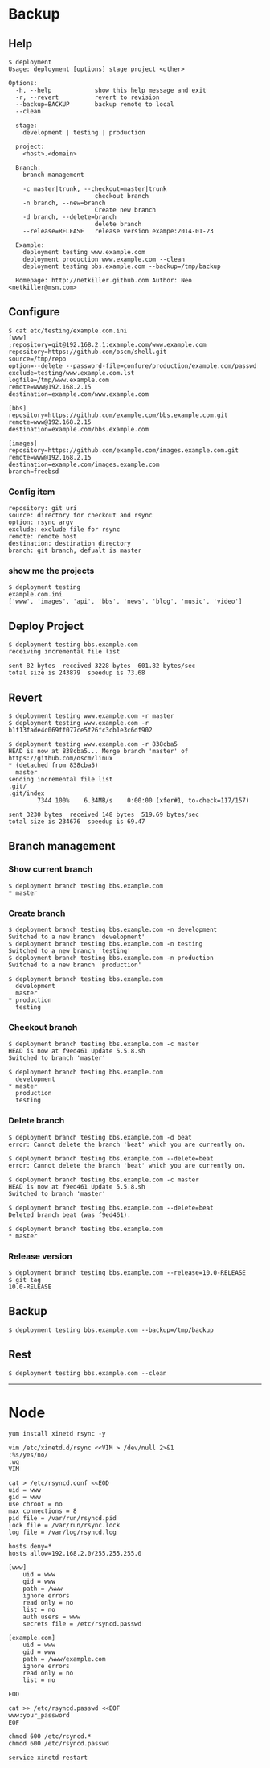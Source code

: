 Backup
======

Help
----
	$ deployment 
	Usage: deployment [options] stage project <other>

	Options:
	  -h, --help            show this help message and exit
	  -r, --revert          revert to revision
	  --backup=BACKUP       backup remote to local
	  --clean               

	  stage:
		development | testing | production

	  project:
		<host>.<domain>

	  Branch:
		branch management

		-c master|trunk, --checkout=master|trunk
							checkout branch
		-n branch, --new=branch
							Create new branch
		-d branch, --delete=branch
							delete branch
		--release=RELEASE   release version exampe:2014-01-23

	  Example: 
		deployment testing www.example.com
		deployment production www.example.com --clean
		deployment testing bbs.example.com --backup=/tmp/backup

	  Homepage: http://netkiller.github.com	Author: Neo <netkiller@msn.com>

Configure
---------
	$ cat etc/testing/example.com.ini 
	[www]
	;repository=git@192.168.2.1:example.com/www.example.com
	repository=https://github.com/oscm/shell.git
	source=/tmp/repo
	option=--delete --password-file=confure/production/example.com/passwd
	exclude=testing/www.example.com.lst
	logfile=/tmp/www.example.com
	remote=www@192.168.2.15
	destination=example.com/www.example.com

	[bbs]
	repository=https://github.com/example.com/bbs.example.com.git
	remote=www@192.168.2.15
	destination=example.com/bbs.example.com
	
	[images]
	repository=https://github.com/example.com/images.example.com.git
	remote=www@192.168.2.15
	destination=example.com/images.example.com
	branch=freebsd

### Config item 
	repository: git uri
	source: directory for checkout and rsync
	option: rsync argv
	exclude: exclude file for rsync
	remote: remote host
	destination: destination directory
	branch: git branch, defualt is master
	
### show me the projects
	$ deployment testing
	example.com.ini
	['www', 'images', 'api', 'bbs', 'news', 'blog', 'music', 'video']
	
Deploy Project
--------------
	$ deployment testing bbs.example.com
	receiving incremental file list

	sent 82 bytes  received 3228 bytes  601.82 bytes/sec
	total size is 243879  speedup is 73.68

Revert
------
	$ deployment testing www.example.com -r master	
	$ deployment testing www.example.com -r b1f13fade4c069ff077ce5f26fc3cb1e3c6df902	
	
	$ deployment testing www.example.com -r 838cba5
	HEAD is now at 838cba5... Merge branch 'master' of https://github.com/oscm/linux
	* (detached from 838cba5)
	  master
	sending incremental file list
	.git/
	.git/index
			7344 100%    6.34MB/s    0:00:00 (xfer#1, to-check=117/157)

	sent 3230 bytes  received 148 bytes  519.69 bytes/sec
	total size is 234676  speedup is 69.47
	
Branch management
-----------------
### Show current branch
	$ deployment branch testing bbs.example.com 
	* master
### Create branch
	$ deployment branch testing bbs.example.com -n development
	Switched to a new branch 'development'
	$ deployment branch testing bbs.example.com -n testing
	Switched to a new branch 'testing'
	$ deployment branch testing bbs.example.com -n production
	Switched to a new branch 'production'
	
	$ deployment branch testing bbs.example.com 
	  development
	  master
	* production
	  testing
### Checkout branch
	$ deployment branch testing bbs.example.com -c master
	HEAD is now at f9ed461 Update 5.5.8.sh
	Switched to branch 'master'
	
	$ deployment branch testing bbs.example.com 
	  development
	* master
	  production
	  testing	
###	Delete branch
	$ deployment branch testing bbs.example.com -d beat
	error: Cannot delete the branch 'beat' which you are currently on.
	
	$ deployment branch testing bbs.example.com --delete=beat
	error: Cannot delete the branch 'beat' which you are currently on.
	
	$ deployment branch testing bbs.example.com -c master
	HEAD is now at f9ed461 Update 5.5.8.sh
	Switched to branch 'master'
	
	$ deployment branch testing bbs.example.com --delete=beat
	Deleted branch beat (was f9ed461).
	
	$ deployment branch testing bbs.example.com 
	* master	  
### Release version
	$ deployment branch testing bbs.example.com --release=10.0-RELEASE
	$ git tag 
	10.0-RELEASE

Backup
------
	$ deployment testing bbs.example.com --backup=/tmp/backup
	
Rest 
----
	$ deployment testing bbs.example.com --clean
	
- - -

Node
====
	yum install xinetd rsync -y

	vim /etc/xinetd.d/rsync <<VIM > /dev/null 2>&1
	:%s/yes/no/
	:wq
	VIM

	cat > /etc/rsyncd.conf <<EOD
	uid = www
	gid = www
	use chroot = no
	max connections = 8
	pid file = /var/run/rsyncd.pid
	lock file = /var/run/rsync.lock
	log file = /var/log/rsyncd.log

	hosts deny=*
	hosts allow=192.168.2.0/255.255.255.0

	[www]
		uid = www
		gid = www
		path = /www
		ignore errors
		read only = no
		list = no
		auth users = www
		secrets file = /etc/rsyncd.passwd
		
	[example.com]
		uid = www
		gid = www
		path = /www/example.com
		ignore errors
		read only = no
		list = no
	
	EOD

	cat >> /etc/rsyncd.passwd <<EOF
	www:your_password
	EOF

	chmod 600 /etc/rsyncd.*
	chmod 600 /etc/rsyncd.passwd

	service xinetd restart